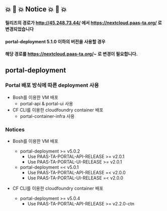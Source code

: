 ## 💥 🚨 💥 Notice 💥 🚨 💥
#### 릴리즈의 경로가 http://45.248.73.44/ 에서 https://nextcloud.paas-ta.org/ 로 변경되었습니다  
#### portal-deployment 5.1.0 이하의 버전을 사용할 경우 <br>
#### 해당 경로를 https://nextcloud.paas-ta.org/~ 로 변경이 필요합니다.

## portal-deployment   

### Portal 배포 방식에 따른 deployment 사용
- Bosh를 이용한 VM 배포
  - portal-api & portal-ui 사용
- CF CLI를 이용한 cloudfoundry container 배포
  - portal-container-infra 사용

### Notices   
- Bosh를 이용한 VM 배포
  - portal-deployment >= v5.0.2   
    - Use PAAS-TA-PORTAL-API-RELEASE >= v2.0.1     
    - Use PAAS-TA-PORTAL-UI-RELEASE >= v2.0.1    
  - portal-deployment =< v5.0.1   
    - Use PAAS-TA-PORTAL-API-RELEASE =< v2.0.0      
    - Use PAAS-TA-PORTAL-UI-RELEASE =< v2.0.0    
    
- CF CLI를 이용한 cloudfoundry container 배포
  - portal-deployment >= v5.0.4  
    - Use PAAS-TA-PORTAL-API-RELEASE >= v2.2.0-ctn
